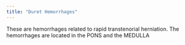 ```yaml
---
title: "Duret Hemorrhages"
---
```

These are hemorrhages related to rapid transtenorial herniation. The hemorrhages are located in the PONS and the MEDULLA

